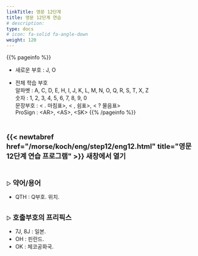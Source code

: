 ```yaml
---
linkTitle: 영문 12단계
title: 영문 12단계 연습
# description: 
type: docs
# icon: fa-solid fa-angle-down
weight: 120
---
```


{{% pageinfo %}}

* 새로운 부호 : J, O

* 전체 학습 부호<br>
알파벳 : A, C, D, E, H, I, J, K, L, M, N, O, Q, R, S, T, X, Z<br>
숫자 : 1, 2, 3, 4, 5, 6, 7, 8, 9, 0<br>
문장부호 : < . 마침표>, < , 쉼표>, < ? 물음표><br>
ProSign : &lt;AR&gt;, &lt;AS&gt;, &lt;SK&gt;
{{% /pageinfo %}}

<br>

<b><span style="font-size:130%">{{< newtabref href="/morse/koch/eng/step12/eng12.html" title="영문 12단계 연습 프로그램" >}} 새창에서 열기</span></b>

<br>

▷ <b><span style="font-size:130%">약어/용어</span></b>
- QTH : Q부호. 위치.
<br><br>

▷ <b><span style="font-size:130%">호출부호의 프리픽스</span></b>
- 7J, 8J : 일본.
- OH : 핀란드.
- OK : 체코공화국.
